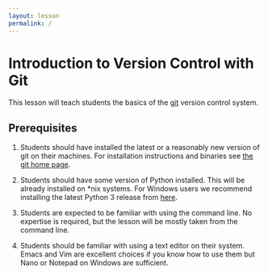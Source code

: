```yaml
---
layout: lesson
permalink: /
---
```


# Introduction to Version Control with Git

This lesson will teach students the basics of the [git](https://git-scm.com/)
version control system.

## Prerequisites

1. Students should have installed the latest or a reasonably new version of
   git on their machines. For installation instructions and binaries see 
   [the git home page](https://git-scm.com/).

2. Students should have some version of Python installed. This will be already
   installed on \*nix systems. For Windows users we recommend installing the
   latest Python 3 release from
   [here](https://www.python.org/downloads/windows/).

3. Students are expected to be familiar with using the command line. No
   expertise is required, but the lesson will be mostly taken from the command
   line.

4. Students should be familiar with using a text editor on their system. Emacs
   and Vim are excellent choices if you know how to use them but Nano or
   Notepad on Windows are sufficient.

